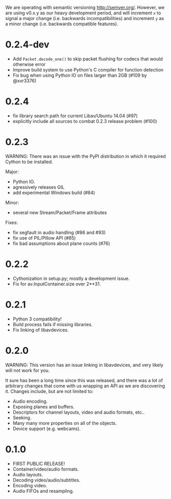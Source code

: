 We are operating with semantic versioning <http://semver.org/>. However,
we are using v0.x.y as our heavy development period, and will increment `x`
to signal a major change (i.e. backwards incompatibilities) and increment
`y` as a minor change (i.e. backwards compatible features).


0.2.4-dev
=========
- Add `Packet.decode_one()` to skip packet flushing for codecs that would
  otherwise error
- Improve build system to use Python's C compiler for function detection
- Fix bug when using Python IO on files larger than 2GB (#109 by @xxr3376)


0.2.4
=====
- fix library search path for current Libav/Ubuntu 14.04 (#97)
- explicitly include all sources to combat 0.2.3 release problem (#100)


0.2.3
=====

WARNING: There was an issue with the PyPI distribution in which it required
Cython to be installed.

Major:
- Python IO.
- agressively releases GIL
- add experimental Windows build (#84)

Minor:
- several new Stream/Packet/Frame attributes

Fixes:
- fix segfault in audio handling (#86 and #93)
- fix use of PIL/Pillow API (#85)
- fix bad assumptions about plane counts (#76)


0.2.2
=====
- Cythonization in setup.py; mostly a development issue.
- Fix for av.InputContainer.size over 2**31.


0.2.1
=====
- Python 3 compatibility!
- Build process fails if missing libraries.
- Fix linking of libavdevices.


0.2.0
=====

WARNING: This version has an issue linking in libavdevices, and very likely
will not work for you.

It sure has been a long time since this was released, and there was a lot of
arbitrary changes that come with us wrapping an API as we are discovering it.
Changes include, but are not limited to:

- Audio encoding.
- Exposing planes and buffers.
- Descriptors for channel layouts, video and audio formats, etc..
- Seeking.
- Many many more properties on all of the objects.
- Device support (e.g. webcams).


0.1.0
=====
- FIRST PUBLIC RELEASE!
- Container/video/audio formats.
- Audio layouts.
- Decoding video/audio/subtitles.
- Encoding video.
- Audio FIFOs and resampling.

